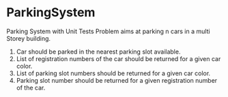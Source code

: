 # ParkingSystem
Parking System with Unit Tests
Problem aims at parking n cars in a multi Storey building.
1. Car should be parked in the nearest parking slot available.
2. List of registration numbers of the car should be returned for a
given car color.
3. List of parking slot numbers should be returned for a given car
color.
4. Parking slot number should be returned for a given registration
number of the car.
